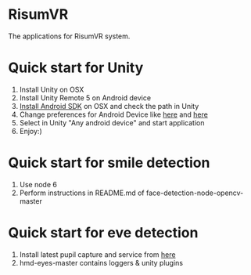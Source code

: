 # RisumVR

The applications for RisumVR system.

# Quick start for Unity

1. Install Unity on OSX
2. Install Unity Remote 5 on Android device
3. [Install Android SDK](https://docs.unity3d.com/ru/530/Manual/android-sdksetup.html) on OSX and check the path in Unity
4. Change preferences for Android Device like [here](http://answers.unity3d.com/questions/198853/unity-remote-for-android-not-working-solution.html) and [here](http://zacktutorials.blogspot.ru/2012/08/nexus7-android-development.html)
5. Select in Unity "Any android device" and start application
6. Enjoy:)

# Quick start for smile detection

1. Use node 6
2. Perform instructions in README.md of face-detection-node-opencv-master

# Quick start for eve detection
1. Install latest pupil capture and service from [here](https://github.com/pupil-labs/pupil/releases)
2. hmd-eyes-master contains loggers & unity plugins
